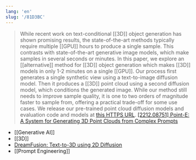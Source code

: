```yaml
---
lang: 'en'
slug: '/81D3BC'
---
```


> While recent work on text-conditional [[3D]] object generation has shown promising results, the state-of-the-art methods typically require multiple [[GPU]] hours to produce a single sample. This contrasts with state-of-the-art generative image models, which make samples in several seconds or minutes. In this paper, we explore an [[alternative]] method for [[3D]] object generation which makes [[3D]] models in only 1-2 minutes on a single [[GPU]]. Our process first generates a single synthetic view using a text-to-image diffusion model. Then it produces a [[3D]] point cloud using a second diffusion model, which conditions the generated image. While our method still needs to improve sample quality, it is one to two orders of magnitude faster to sample from, offering a practical trade-off for some use cases. We release our pre-trained point cloud diffusion models and evaluation code and models at [this HTTPS URL](https://github.com/openai/point-e). [[2212.08751] Point-E: A System for Generating 3D Point Clouds from Complex Prompts](https://arxiv.org/abs/2212.08751)

- [[Generative AI]]
- [[3D]]
- [DreamFusion: Text-to-3D using 2D Diffusion](https://dreamfusion3d.github.io/)
- [[Prompt Engineering]]
